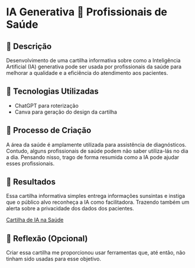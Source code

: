 # IA Generativa 🤝 Profissionais de Saúde

## 📒 Descrição
Desenvolvimento de uma cartilha informativa sobre como a Inteligência Artificial (IA) generativa pode ser usada por profissionais da saúde para melhorar a qualidade e a eficiência do atendimento aos pacientes.

## 🤖 Tecnologias Utilizadas
- ChatGPT para roterização
- Canva para geração do design da cartilha
  
## 🧐 Processo de Criação
A área da saúde é amplamente utilizada para assistência de diagnósticos. Contudo, alguns profissionais de saúde podem não saber utiliza-lás no dia a dia. Pensando nisso, trago de forma resumida como a IA pode ajudar esses profissionais.

## 🚀 Resultados
Essa cartilha informativa simples entrega informações sunsintas e instiga que o público alvo reconheça a IA como facilitadora. Trazendo também um alerta sobre a privacidade dos dados dos pacientes.

[Cartilha de IA na Saúde](https://www.canva.com/design/DAGVot3XTLs/VtZDh9nHWqyod9d4qkNFhQ/view?utm_content=DAGVot3XTLs&utm_campaign=designshare&utm_medium=link&utm_source=editor)

## 💭 Reflexão (Opcional)
Criar essa cartilha me proporcionou usar ferramentas que, até então, não tinham sido usadas para esse objetivo.
